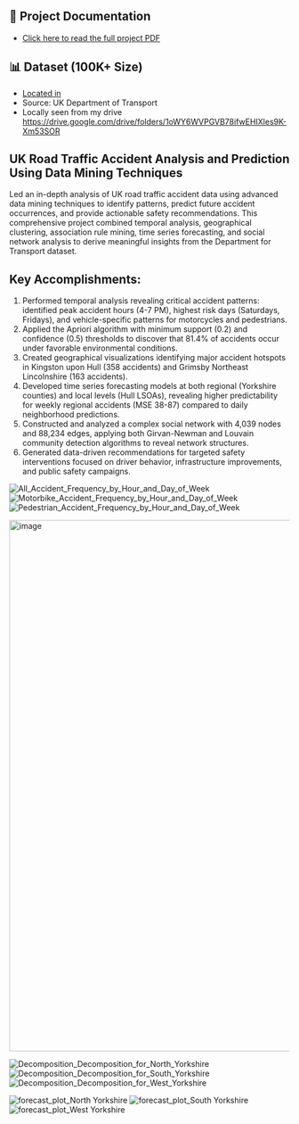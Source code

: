 ## 📄 Project Documentation
- [Click here to read the full project PDF](./docs/771762_Big_Data_Accident_Project_Report.pdf)

## 📊 Dataset (100K+ Size)
- [Located in](./data/processed/accident.csv)
- Source: UK Department of Transport
- Locally seen from my drive https://drive.google.com/drive/folders/1oWY6WVPGVB78ifwEHIXles9K-Xm53SOR 

## UK Road Traffic Accident Analysis and Prediction Using Data Mining Techniques
Led an in-depth analysis of UK road traffic accident data using advanced data mining techniques to identify patterns, predict future accident occurrences, and provide actionable safety recommendations. This comprehensive project combined temporal analysis, geographical clustering, association rule mining, time series forecasting, and social network analysis to derive meaningful insights from the Department for Transport dataset.

## Key Accomplishments:

1. Performed temporal analysis revealing critical accident patterns: identified peak accident hours (4-7 PM), highest risk days (Saturdays, Fridays), and vehicle-specific patterns for motorcycles and pedestrians.
2. Applied the Apriori algorithm with minimum support (0.2) and confidence (0.5) thresholds to discover that 81.4% of accidents occur under favorable environmental conditions.
3. Created geographical visualizations identifying major accident hotspots in Kingston upon Hull (358 accidents) and Grimsby Northeast Lincolnshire (163 accidents).
4. Developed time series forecasting models at both regional (Yorkshire counties) and local levels (Hull LSOAs), revealing higher predictability for weekly regional accidents (MSE 38-87) compared to daily neighborhood predictions.
5. Constructed and analyzed a complex social network with 4,039 nodes and 88,234 edges, applying both Girvan-Newman and Louvain community detection algorithms to reveal network structures.
6. Generated data-driven recommendations for targeted safety interventions focused on driver behavior, infrastructure improvements, and public safety campaigns.



![All_Accident_Frequency_by_Hour_and_Day_of_Week](https://github.com/user-attachments/assets/ebdb898f-3704-49b9-aeb6-776c6f02e4b1)
![Motorbike_Accident_Frequency_by_Hour_and_Day_of_Week](https://github.com/user-attachments/assets/3809dac8-47b5-459d-80a5-741e51e40f88)
![Pedestrian_Accident_Frequency_by_Hour_and_Day_of_Week](https://github.com/user-attachments/assets/b0124c9a-9d4f-4183-9adc-cdd98a38fd18)



<img width="953" alt="image" src="https://github.com/user-attachments/assets/0dd1e3cd-0095-4a26-a54f-066eb7e3b750" />



![Decomposition_Decomposition_for_North_Yorkshire](https://github.com/user-attachments/assets/52424c4f-6ee0-4d30-b703-2dbe23fe45d0)
![Decomposition_Decomposition_for_South_Yorkshire](https://github.com/user-attachments/assets/ba1cd5a2-87ae-42b0-92cc-f7fd17a7f0ee)
![Decomposition_Decomposition_for_West_Yorkshire](https://github.com/user-attachments/assets/1662ee2c-f6df-4dbe-af51-19fa02014360)




![forecast_plot_North Yorkshire](https://github.com/user-attachments/assets/53abb0cc-0d27-46fb-b7b4-cfba1adad98e)
![forecast_plot_South Yorkshire](https://github.com/user-attachments/assets/e8645c20-a96b-471d-85f9-f1dbe7d3269b)
![forecast_plot_West Yorkshire](https://github.com/user-attachments/assets/547651b9-47f9-40e4-8067-de50bdcccb76)







